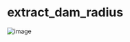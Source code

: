 # extract_dam_radius

![image](https://user-images.githubusercontent.com/60675330/116717938-73a8b180-a9a7-11eb-9ae2-64a4775f21ac.png)
